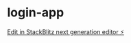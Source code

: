 # login-app

[Edit in StackBlitz next generation editor ⚡️](https://stackblitz.com/~/github.com/dkchiang96/login-app)